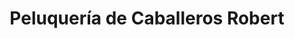 ---
title: "Peluquería de Caballeros Robert"
url: /zamora/peluqueria-de-caballeros-robert/
shop: peluquería
---